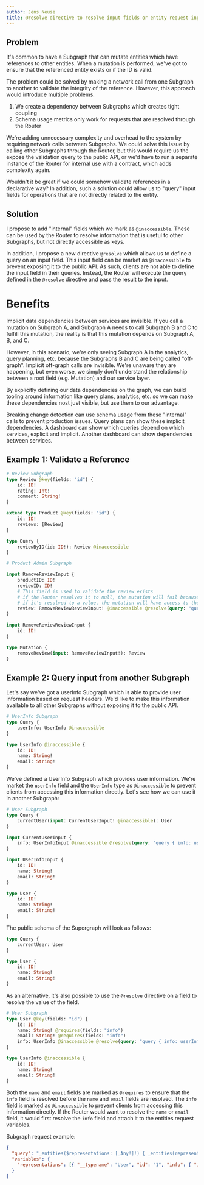 ```yaml
---
author: Jens Neuse
title: @resolve directive to resolve input fields or entity request inputs in the Router
---
```


## Problem

It's common to have a Subgraph that can mutate entities which have references to other entities.
When a mutation is performed, we've got to ensure that the referenced entity exists or if the ID is valid.

The problem could be solved by making a network call from one Subgraph to another to validate the integrity of the reference.
However, this approach would introduce multiple problems.

1. We create a dependency between Subgraphs which creates tight coupling
2. Schema usage metrics only work for requests that are resolved through the Router

We're adding unnecessary complexity and overhead to the system by requiring network calls between Subgraphs.
We could solve this issue by calling other Subgraphs through the Router,
but this would require us the expose the validation query to the public API,
or we'd have to run a separate instance of the Router for internal use with a contract,
which adds complexity again.

Wouldn't it be great if we could somehow validate references in a declarative way?
In addition, such a solution could allow us to "query" input fields for operations that are not directly related to the entity.

## Solution

I propose to add "internal" fields which we mark as `@inaccessible`.
These can be used by the Router to resolve information that is useful to other Subgraphs, but not directly accessible as keys.

In addition, I propose a new directive `@resolve` which allows us to define a query on an input field.
This input field can be market as `@inaccessible` to prevent exposing it to the public API.
As such, clients are not able to define the input field in their queries.
Instead, the Router will execute the query defined in the `@resolve` directive and pass the result to the input.

# Benefits

Implicit data dependencies between services are invisible.
If you call a mutation on Subgraph A,
and Subgraph A needs to call Subgraph B and C to fulfill this mutation,
the reality is that this mutation depends on Subgraph A, B, and C.

However, in this scenario, we're only seeing Subgraph A in the analytics, query planning, etc. because the Subgraphs B and C are being called "off-graph".
Implicit off-graph calls are invisible.
We're unaware they are happening, but even worse, we simply don't understand the relationship between a root field (e.g. Mutation) and our service layer.

By explicitly defining our data dependencies on the graph,
we can build tooling around information like query plans, analytics, etc.
so we can make these dependencies nost just visible,
but use them to our advantage.

Breaking change detection can use schema usage from these "internal" calls to prevent production issues.
Query plans can show these implicit dependencies.
A dashboard can show which queries depend on which services, explicit and implicit.
Another dashboard can show dependencies between services.

## Example 1: Validate a Reference

```graphql
# Review Subgraph
type Review @key(fields: "id") {
    id: ID!
    rating: Int!
    comment: String!
}

extend type Product @key(fields: "id") {
    id: ID!
    reviews: [Review]
}

type Query {
    reviewByID(id: ID!): Review @inaccessible
}
```

```graphql
# Product Admin Subgraph

input RemoveReviewInput {
    productID: ID!
    reviewID: ID!
    # This field is used to validate the review exists
    # if the Router resolves it to null, the mutation will fail because the field is not nullable
    # if it's resolved to a value, the mutation will have access to the content as part of the input
    review: RemoveReviewReviewInput! @inaccessible @resolve(query: "query Review($id: ID!) { reviewByID(id: $id) { id }}", variables: "{ \"id\": {{ .entity.reviewID }} }")
}

input RemoveReviewReviewInput {
    id: ID!
}

type Mutation {
    removeReview(input: RemoveReviewInput!): Review
}
```

## Example 2: Query input from another Subgraph

Let's say we've got a userInfo Subgraph which is able to provide user information based on request headers.
We'd like to make this information available to all other Subgraphs without exposing it to the public API.

```graphql
# UserInfo Subgraph
type Query {
    userInfo: UserInfo @inaccessible
}

type UserInfo @inaccessible {
    id: ID!
    name: String!
    email: String!
}
```

We've defined a UserInfo Subgraph which provides user information.
We're market the `userInfo` field and the `UserInfo` type as `@inaccessible` to prevent clients from accessing this information directly.
Let's see how we can use it in another Subgraph:

```graphql
# User Subgraph
type Query {
    currentUser(input: CurrentUserInput! @inaccessible): User
}

input CurrentUserInput {
    info: UserInfoInput @inaccessible @resolve(query: "query { info: userInfo { id name email }}")
}

input UserInfoInput {
    id: ID!
    name: String!
    email: String!
}

type User {
    id: ID!
    name: String!
    email: String!
}
```

The public schema of the Supergraph will look as follows:

```graphql
type Query {
    currentUser: User
}

type User {
    id: ID!
    name: String!
    email: String!
}
```

As an alternative, it's also possible to use the `@resolve` directive on a field to resolve the value of the field.

```graphql
# User Subgraph
type User @key(fields: "id") {
    id: ID!
    name: String! @requires(fields: "info")
    email: String! @requires(fields: "info")
    info: UserInfo @inaccessible @resolve(query: "query { info: userInfo { id name email }}")
}

type UserInfo @inaccessible {
    id: ID!
    name: String!
    email: String!
}
```

Both the `name` and `email` fields are marked as `@requires` to ensure that the `info` field is resolved before the `name` and `email` fields are resolved.
The `info` field is marked as `@inaccessible` to prevent clients from accessing this information directly.
If the Router would want to resolve the `name` or `email` field,
it would first resolve the `info` field and attach it to the entities request variables.

Subgraph request example:

```json
{
  "query": "_entities($representations: [_Any!]!) { _entities(representations: $representations) { ... on User { id name email } } }",
  "variables": {
    "representations": [{ "__typename": "User", "id": "1", "info": { "id": "1", "name": "Alice", "email": "alice@dot.com" } }]
  }
}
```
